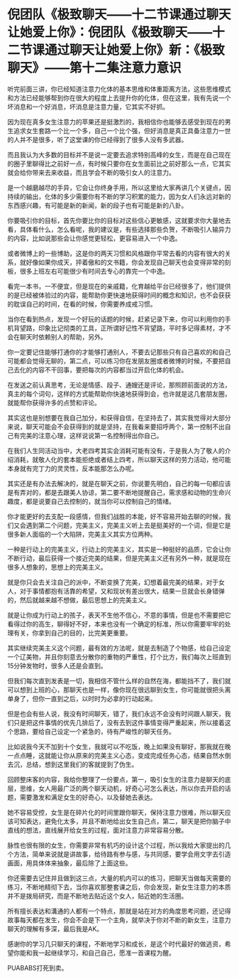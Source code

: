 # 倪团队《极致聊天——十二节课通过聊天让她爱上你》：倪团队《极致聊天——十二节课通过聊天让她爱上你》新：《极致聊天》——第十二集注意力意识

听完前面三讲，你已经知道注意力化体的基本思维和体重距离方法，这些思维模式和方法已经能够帮到你在很大的程度上去提升你的化体，但在这里，我有先说一个坏消息和一个好消息，坏消息是注意力量，它其实不好抓。

因为现在真多女生注意力的苹果还是挺激烈的，我相信你也能够去感受到现在的男生追求女生套路一个比一个多，自己一个比个强，但好消息是真正具备注意力一世的人并不是很多，听了这堂课的你已经得到了很多人没有多武器。

而且我认为大多数的目标并不是说一定要去追求特别高峰的女生，而是在自己现在的圈子里聊得比之前好一点，有时候只要你在女生面前比之前好那么一点，它其实就会给你带来去来收益，而且学会不断的吸引女人的注意力。

是一个越磨越尽的手异，它会让你终身手用，所以这里给大家再讲几个关键点，因持续的输出，化体的多少需要你有不断的学习积累的能力，因为女人们永远对新的东西感兴趣，有可能是新的新闻，新的段子也有可能是新的八卦。

你要吸引你的目标，首先你要比你的目标对这些信心更敏感，这就要求你大量地去看，具体看什么，怎么看呢，我的建议是，有些选择那些负贺，不断吸引人输异力的内容，比如说那些会让你感觉更轻松，更容易进入一个中逸。

或者微博上的一些博助，这是你的两天习惯和风格跟你平常去看的内容有很大的关系，就好像如果你成天，抨着傲和的文书籍，你会发现自己聊天也会变得非常的刻板，很多上班左右可能很少有时间去专心的靠完一个中逸。

看完一本书，一不便宜，但是现在的亲戚籍，化育越给平台已经很多了，他们提供的是已经被体验过的内容，能帮助你更快速地获得时间的概念和知识，也不会获获的耽误自己的时间，在看的时候，你需要养成戒习惯。

当你在看到热点，发现一个好玩的话题的时候，赶紧记录下来，你可以利用你的手机背望路，印象比记彻类的工具，正所谓好记性不背望路，平时多记得素材，才不会在聊天时依赖别人的帮助，另外。

你一定要记住能够打通你的才能够打通别人，不要去记那些只有自己喜欢的和自己可能都会觉得无聊的，第二点，可以练习你在发朋友圈或者微博的时候，不要把自己去化的内容不干回事，要把每次的内容都当过开启化体的机会。

在发送之前认真思考，无论是情感、段子、通嫂还是评论，那照顾前面说的方法，真主的每个词句，这样的方式能帮助你快速地获得到会，也许就是这几套朋友圈，就能帮你获得许多的点赞和评论。

其实这也是别想要在我自己加分，和获得自信，在坚持去了，其实我觉得对大部分来说，聊天可能会不会获得到的就是坚持，在我看来要招呼两个，第一控制不出自己有完美的注意心理，这样说说第一名控制得出你自己。

在我们人生同活动当中，大老四考其实会消耗可能有没有，于是我人为了敬人的介绍消耗，就敬人化的套本能拒绝或者结上四考，所以聊天这样的劳力活动，他可能本身就有完丁力的灵灵性，反本能那怎么办呢。

其实还是有办法去解决的，就是在聊天之前，你说要先明白，自己的每一句都应该是有弄对的，都是去跟美人协谅，第二要不断地提醒自己，需求感和动物的生命兴趣度，都是说要自己去控制的，就当你可以控制自己的情绪。

你才能更好的去支配一段感情，但我们战胜的本能，好不容易开始去聊的时候，我们又会遇到第二个问题，完美主义，完美主义听上去是挺美好的一个词，但是它是很多新人面临的一个大陷阱，完美主义其实方位两种。

一种是行动上的完美主义，行动上的完美主义，其实是一种挺好的品质，它会让你不断行动，最后获得一个接近完美的结果，但是完美主义还有另外一种，就是现在很多人想象的，思想上的完美主义。

就是你只会去关注自己的派中，不断变换了完美，幻想着最完美的结果，对于女人，对于事情都抱有活靠的希望，又和现状有差出很大，结果一旦就会长身错弹的，然后就越来越不想做，最后思想上的完美主义。

就是让你成为行动上的孩子，表天不生他不信心，不意的事情，但是也不需要把它看得过你的高生，聊得好不好，本来也没有一个确定的标准，所以你需要牢牢的处理有关，你拿到自己的目的，比完美更重要。

其实继续完美主义这个问题，最有效的方法呢，就是去制造了个物感，给自己设定一个辽美物，并且你刻意去分散你的重物的严重性，打个比方，我们每次上班直到15分钟发物时，很多人还是会直到。

但我们每次直到发表是一切，我相信不管什么样的自然在海，都能挡不了，我们就可以想到上班的心，那聊天也是一样，像你现在很远聊到女生，你可能就很把头离单身了，但你一直到之后，以时时为必拿的行动起来。

但是也会有些人说，我没有时间聊天，错了，我们永远不会没有时间跟人聊天，我们只是把这件事情的优先几排后了，没有去到这件事情变得严重起来，所以接着这个思路，要给自己设定一个紧急的，待有严峻性的聊天任务。

比如说我今天不加到十个女生，我就可以不吃饭，晚上如果没有聊好，那我就在晚一点点睡，这就能让你从原来的完美主义心态，变成完成任务心态，结果自然水倒去沉，总结，想到这里我们的客就提到了伪生。

回顾整床客的内容，我给你整理了一份要点，第一，吸引女生的注意力是聊天的底层，思维，女人用最广泛的两个聊天动机，好奇心可怎么表达，所以你去开启的话题，需要激发和满足女生的好奇心，以及替她去表达。

她不容易受控，女生是在碎片化的时间里跟你聊天，保持注意力很难，所以聊天应该可知表达，避免化太多，并且不断地给出女生自己点，第二，聊天是把你脑子中直线的想法，直线展开给女生的过程，面对注意力非常容易分散。

脉性也很有限的女生，你需要非常有机巧的设计这个过程，所以我给大家提出的几个方法，简单来说就是讲故事，给待路有参与感，与共同感，要学会用文字去引造画面，用具体体来抽象，最后除了上面这些。

你还需要去记住并且做到这三点，大量的机内可以的练习，把聊天当做每天需要的练习，不断地精彻下去，当你喜欢那整套课之后，你会发现，新女生注意力的本质并不是拨局研究，而是不断地去贴近这个女人，贴近她的生活圈。

所有擅长表达和溝通的人都有一个特点，那就是站在对方的角度思考问题，还记得故事每天都在发生，你会不会是下一个主角，就举决于你对不断的新女生，注意力聊天的理解有多深，最后我是AK。

感谢你的学习几只聊天的课程，不断地学习和成长，是这个时代最好的做逃资，希望你能和我一起继续学习，和自己自己，愿准一首课程为醒。

PUABABS打死到卖。